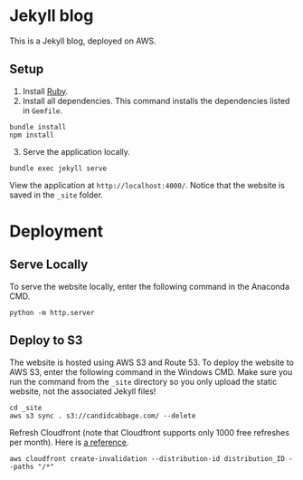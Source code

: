 # Jekyll blog
This is a Jekyll blog, deployed on AWS.

## Setup
1. Install [Ruby](https://www.ruby-lang.org/en/).
2. Install all dependencies. This command installs the dependencies listed in `Gemfile`.
```
bundle install
npm install
```
3. Serve the application locally.
```
bundle exec jekyll serve
```
View the application at `http://localhost:4000/`. Notice that the website is saved in the `_site` folder.

# Deployment

## Serve Locally
To serve the website locally, enter the following command in the Anaconda CMD.
```
python -m http.server
```

## Deploy to S3
The website is hosted using AWS S3 and Route 53. To deploy the website to AWS S3, enter the following command in the Windows CMD. Make sure you run the command from the `_site` directory so you only upload the static website, not the associated Jekyll files!
```
cd _site
aws s3 sync . s3://candidcabbage.com/ --delete
```

Refresh Cloudfront (note that Cloudfront supports only 1000 free refreshes per month). Here is [a reference](https://aws.amazon.com/premiumsupport/knowledge-center/cloudfront-serving-outdated-content-s3/).
```
aws cloudfront create-invalidation --distribution-id distribution_ID --paths "/*"
```
